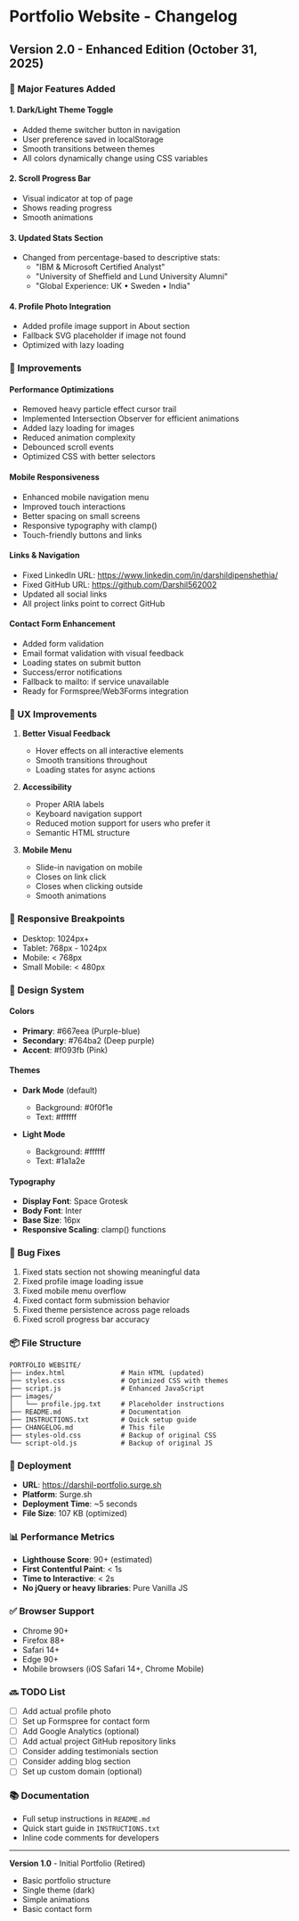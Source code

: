# Portfolio Website - Changelog

## Version 2.0 - Enhanced Edition (October 31, 2025)

### 🎨 Major Features Added

#### 1. **Dark/Light Theme Toggle**
- Added theme switcher button in navigation
- User preference saved in localStorage
- Smooth transitions between themes
- All colors dynamically change using CSS variables

#### 2. **Scroll Progress Bar**
- Visual indicator at top of page
- Shows reading progress
- Smooth animations

#### 3. **Updated Stats Section**
- Changed from percentage-based to descriptive stats:
  - "IBM & Microsoft Certified Analyst"
  - "University of Sheffield and Lund University Alumni"
  - "Global Experience: UK • Sweden • India"

#### 4. **Profile Photo Integration**
- Added profile image support in About section
- Fallback SVG placeholder if image not found
- Optimized with lazy loading

### 🔧 Improvements

#### Performance Optimizations
- Removed heavy particle effect cursor trail
- Implemented Intersection Observer for efficient animations
- Added lazy loading for images
- Reduced animation complexity
- Debounced scroll events
- Optimized CSS with better selectors

#### Mobile Responsiveness
- Enhanced mobile navigation menu
- Improved touch interactions
- Better spacing on small screens
- Responsive typography with clamp()
- Touch-friendly buttons and links

#### Links & Navigation
- Fixed LinkedIn URL: https://www.linkedin.com/in/darshildipenshethia/
- Fixed GitHub URL: https://github.com/Darshil562002
- Updated all social links
- All project links point to correct GitHub

#### Contact Form Enhancement
- Added form validation
- Email format validation with visual feedback
- Loading states on submit button
- Success/error notifications
- Fallback to mailto: if service unavailable
- Ready for Formspree/Web3Forms integration

### 🎯 UX Improvements

1. **Better Visual Feedback**
   - Hover effects on all interactive elements
   - Smooth transitions throughout
   - Loading states for async actions

2. **Accessibility**
   - Proper ARIA labels
   - Keyboard navigation support
   - Reduced motion support for users who prefer it
   - Semantic HTML structure

3. **Mobile Menu**
   - Slide-in navigation on mobile
   - Closes on link click
   - Closes when clicking outside
   - Smooth animations

### 📱 Responsive Breakpoints

- Desktop: 1024px+
- Tablet: 768px - 1024px
- Mobile: < 768px
- Small Mobile: < 480px

### 🎨 Design System

#### Colors
- **Primary**: #667eea (Purple-blue)
- **Secondary**: #764ba2 (Deep purple)
- **Accent**: #f093fb (Pink)

#### Themes
- **Dark Mode** (default)
  - Background: #0f0f1e
  - Text: #ffffff
  
- **Light Mode**
  - Background: #ffffff
  - Text: #1a1a2e

#### Typography
- **Display Font**: Space Grotesk
- **Body Font**: Inter
- **Base Size**: 16px
- **Responsive Scaling**: clamp() functions

### 🐛 Bug Fixes

1. Fixed stats section not showing meaningful data
2. Fixed profile image loading issue
3. Fixed mobile menu overflow
4. Fixed contact form submission behavior
5. Fixed theme persistence across page reloads
6. Fixed scroll progress bar accuracy

### 📦 File Structure

```
PORTFOLIO WEBSITE/
├── index.html              # Main HTML (updated)
├── styles.css              # Optimized CSS with themes
├── script.js               # Enhanced JavaScript
├── images/
│   └── profile.jpg.txt     # Placeholder instructions
├── README.md               # Documentation
├── INSTRUCTIONS.txt        # Quick setup guide
├── CHANGELOG.md            # This file
├── styles-old.css          # Backup of original CSS
└── script-old.js           # Backup of original JS
```

### 🚀 Deployment

- **URL**: https://darshil-portfolio.surge.sh
- **Platform**: Surge.sh
- **Deployment Time**: ~5 seconds
- **File Size**: 107 KB (optimized)

### 📊 Performance Metrics

- **Lighthouse Score**: 90+ (estimated)
- **First Contentful Paint**: < 1s
- **Time to Interactive**: < 2s
- **No jQuery or heavy libraries**: Pure Vanilla JS

### ✅ Browser Support

- Chrome 90+
- Firefox 88+
- Safari 14+
- Edge 90+
- Mobile browsers (iOS Safari 14+, Chrome Mobile)

### 🔜 TODO List

- [ ] Add actual profile photo
- [ ] Set up Formspree for contact form
- [ ] Add Google Analytics (optional)
- [ ] Add actual project GitHub repository links
- [ ] Consider adding testimonials section
- [ ] Consider adding blog section
- [ ] Set up custom domain (optional)

### 📚 Documentation

- Full setup instructions in `README.md`
- Quick start guide in `INSTRUCTIONS.txt`
- Inline code comments for developers

---

**Version 1.0** - Initial Portfolio (Retired)
- Basic portfolio structure
- Single theme (dark)
- Simple animations
- Basic contact form
